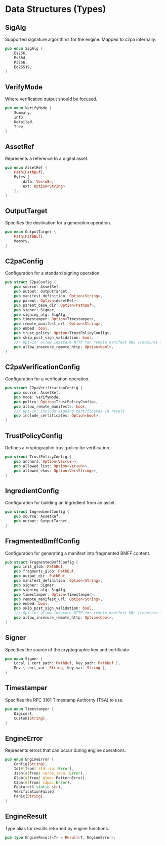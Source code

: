 # Data Structures (Types)

## SigAlg
Supported signature algorithms for the engine. Mapped to c2pa internally.
```rust
pub enum SigAlg {
    Es256,
    Es384,
    Ps256,
    Ed25519,
}
```

## VerifyMode
Where verification output should be focused.
```rust
pub enum VerifyMode {
    Summary,
    Info,
    Detailed,
    Tree,
}
```

## AssetRef
Represents a reference to a digital asset.
```rust
pub enum AssetRef {
    Path(PathBuf),
    Bytes {
        data: Vec<u8>,
        ext: Option<String>,
    },
}
```

## OutputTarget
Specifies the destination for a generation operation.
```rust
pub enum OutputTarget {
    Path(PathBuf),
    Memory,
}
```

## C2paConfig
Configuration for a standard signing operation.
```rust
pub struct C2paConfig {
    pub source: AssetRef,
    pub output: OutputTarget,
    pub manifest_definition: Option<String>,
    pub parent: Option<AssetRef>,
    pub parent_base_dir: Option<PathBuf>,
    pub signer: Signer,
    pub signing_alg: SigAlg,
    pub timestamper: Option<Timestamper>,
    pub remote_manifest_url: Option<String>,
    pub embed: bool,
    pub trust_policy: Option<TrustPolicyConfig>,
    pub skip_post_sign_validation: bool,
    /// Opt-in: allow insecure HTTP for remote manifest URL (requires feature)
    pub allow_insecure_remote_http: Option<bool>,
}
```

## C2paVerificationConfig
Configuration for a verification operation.
```rust
pub struct C2paVerificationConfig {
    pub source: AssetRef,
    pub mode: VerifyMode,
    pub policy: Option<TrustPolicyConfig>,
    pub allow_remote_manifests: bool,
    /// Opt-in: include signing certificates in result
    pub include_certificates: Option<bool>,
}
```

## TrustPolicyConfig
Defines a cryptographic trust policy for verification.
```rust
pub struct TrustPolicyConfig {
    pub anchors: Option<Vec<u8>>,
    pub allowed_list: Option<Vec<u8>>,
    pub allowed_ekus: Option<Vec<String>>,
}
```

## IngredientConfig
Configuration for building an Ingredient from an asset.
```rust
pub struct IngredientConfig {
    pub source: AssetRef,
    pub output: OutputTarget,
}
```

## FragmentedBmffConfig
Configuration for generating a manifest into fragmented BMFF content.
```rust
pub struct FragmentedBmffConfig {
    pub init_glob: PathBuf,
    pub fragments_glob: PathBuf,
    pub output_dir: PathBuf,
    pub manifest_definition: Option<String>,
    pub signer: Signer,
    pub signing_alg: SigAlg,
    pub timestamper: Option<Timestamper>,
    pub remote_manifest_url: Option<String>,
    pub embed: bool,
    pub skip_post_sign_validation: bool,
    /// Opt-in: allow insecure HTTP for remote manifest URL (requires feature)
    pub allow_insecure_remote_http: Option<bool>,
}
```

## Signer
Specifies the source of the cryptographic key and certificate.
```rust
pub enum Signer {
    Local { cert_path: PathBuf, key_path: PathBuf },
    Env { cert_var: String, key_var: String },
}
```

## Timestamper
Specifies the RFC 3161 Timestamp Authority (TSA) to use.
```rust
pub enum Timestamper {
    Digicert,
    Custom(String),
}
```

## EngineError
Represents errors that can occur during engine operations.
```rust
pub enum EngineError {
    Config(String),
    Io(#[from] std::io::Error),
    Json(#[from] serde_json::Error),
    Glob(#[from] glob::PatternError),
    C2pa(#[from] c2pa::Error),
    Feature(&'static str),
    VerificationFailed,
    Panic(String),
}
```

## EngineResult
Type alias for results returned by engine functions.
```rust
pub type EngineResult<T> = Result<T, EngineError>;
```